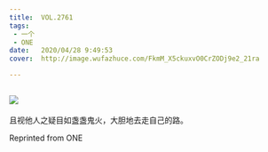 ```yaml
---
title:	VOL.2761
tags:
 - 一个
 - ONE
date:	2020/04/28 9:49:53
cover:	http://image.wufazhuce.com/FkmM_X5ckuxvO0CrZODj9e2_21ra

---
```

![](http://image.wufazhuce.com/FkmM_X5ckuxvO0CrZODj9e2_21ra)
---

且视他人之疑目如盏盏鬼火，大胆地去走自己的路。
 
Reprinted from ONE
